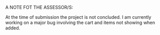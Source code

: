 A NOTE FOT THE ASSESSOR/S:

At the time of submission the project is not concluded.
I am currently working on a major bug involving the cart and items not showing when added.
